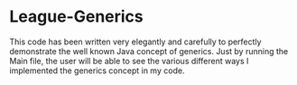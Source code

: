 # League-Generics
This code has been written very elegantly and carefully to perfectly demonstrate the well known Java concept of generics. Just by running the Main file, the user will be able to see the various different  ways I implemented the generics concept in my code.
